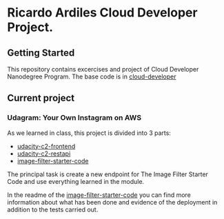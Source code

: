 # Ricardo Ardiles Cloud Developer Project.

## Getting Started

This repository contains excercises and project of Cloud Developer Nanodegree Program. The base code is in [cloud-developer](https://github.com/udacity/cloud-developer)

## Current project

### Udagram: Your Own Instagram on AWS

As we learned in class, this project is divided into 3 parts:

* [udacity-c2-frontend](https://github.com/ricardiles/cloud-developer/tree/master/course-02/exercises/udacity-c2-frontend)
* [udacity-c2-restapi](https://github.com/ricardiles/cloud-developer/tree/master/course-02/exercises/udacity-c2-restapi)
* [image-filter-starter-code](https://github.com/ricardiles/cloud-developer/tree/master/course-02/project/image-filter-starter-code)

The principal task is create a new endpoint for The Image Filter Starter Code and use everything learned in the module. 

In the readme of the [image-filter-starter-code](https://github.com/ricardiles/cloud-developer/tree/master/course-02/project/image-filter-starter-code) you can find more information about what has been done and evidence of the deployment in addition to the tests carried out.

